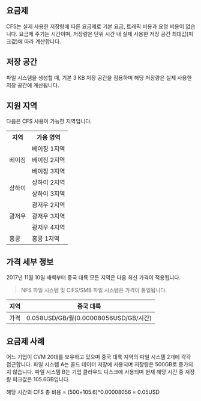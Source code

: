 ## 요금제
CFS는 실제 사용한 저장량에 따른 요금제로 기본 요금, 트래픽 비용과 요청 비용이 없습니다. 요금제 주기는 시간이며, 저장량은 단위 시간 내 실제 사용한 저장 공간 최대값(피크값)에 따라 계산합니다.

## 저장 공간
파일 시스템을 생성할 때, 기본 3 KB 저장 공간을 점용하며 해당 저장량은 실제 사용한 저장 공간에 계산됩니다.

## 지원 지역
다음은 CFS 사용이 가능한 지역입니다.


<table>
    <tr>
        <th>지역</th>
        <th>가용 영역</th>
    </tr>
    <tr>
        <td rowspan="3">베이징</td>
        <td>베이징 1지역</td>
    </tr>
    <tr>
        <td>베이징 2지역</td>
    </tr>
    <tr>
        <td>베이징 3지역</td>
    </tr>
    <tr>
        <td rowspan="2">상하이</td>
        <td> 상하이 2지역</td>
    </tr>
    <tr>
        <td> 상하이 3지역</td>
    </tr>
    <tr>
        <td rowspan="3">광저우</td>
        <td>광저우 2지역</td>
    </tr>
    <tr>
        <td>광저우 3지역</td>
    </tr>
    <tr>
        <td>광저우 4지역</td>
    </tr>
    <tr>
        <td>홍콩</td>
        <td>홍콩 1지역</td>
    </tr>
</table>


## 가격 세부 정보
2017년 11월 10일 새벽부터 중국 대륙 모든 지역은 다음 최신 가격이 적용됩니다.
> NFS 파일 시스템 및 CIFS/SMB 파일 시스템은 가격이 통일됩니다.

지역 | 중국 대륙 | 
------- | ------- | 
가격| 0.058USD/GB/월(0.00008056USD/GB/시간) |

## 요금제 사례
어느 기업이 CVM 20대를 보유하고 있으며 중국 대륙 지역의 파일 시스템 2개에 각각 접근합니다. 파일 시스템 A는 콜드 데이터 저장에 사용되며 저장량은 500GB로 증가되지 않습니다. 파일 시스템 B는 기업 클라우드 디스크에 사용되며 현재 해당 시간 중 저장량 피크값은 105.6GB입니다. 

해당 시간의 CFS 총 비용 = (500+105.6)*0.00008056 = 0.05USD



